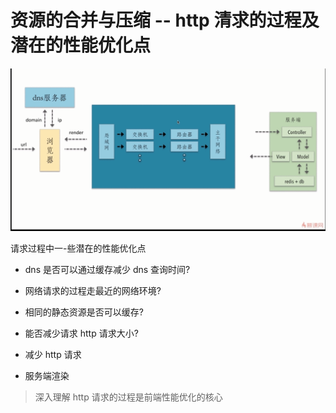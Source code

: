 # 资源的合并与压缩 -- http 清求的过程及潜在的性能优化点

![输入url到展现的过程](./images/输入url到展现的过程.png)

请求过程中一-些潜在的性能优化点

-   dns 是否可以通过缓存减少 dns 查询时间?
-   网络请求的过程走最近的网络环境?
-   相同的静态资源是否可以缓存?
-   能否减少请求 http 请求大小?
-   减少 http 请求

-   服务端渲染

> 深入理解 http 请求的过程是前端性能优化的核心
